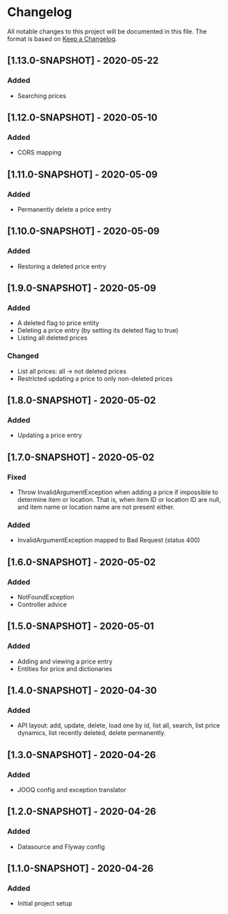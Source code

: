 # Changelog
All notable changes to this project will be documented in this file. The format is based on [Keep a Changelog](https://keepachangelog.com/en/1.0.0/).

## [1.13.0-SNAPSHOT] - 2020-05-22
### Added
- Searching prices

## [1.12.0-SNAPSHOT] - 2020-05-10
### Added
- CORS mapping

## [1.11.0-SNAPSHOT] - 2020-05-09
### Added
- Permanently delete a price entry

## [1.10.0-SNAPSHOT] - 2020-05-09
### Added
- Restoring a deleted price entry

## [1.9.0-SNAPSHOT] - 2020-05-09
### Added
- A deleted flag to price entity
- Deleting a price entry (by setting its deleted flag to true)
- Listing all deleted prices

### Changed
- List all prices: all -> not deleted prices
- Restricted updating a price to only non-deleted prices

## [1.8.0-SNAPSHOT] - 2020-05-02
### Added
- Updating a price entry

## [1.7.0-SNAPSHOT] - 2020-05-02
### Fixed
- Throw InvalidArgumentException when adding a price if impossible to determine item or location. That is, when item ID or location ID are null, and item name or location name are not present either.

### Added
- InvalidArgumentException mapped to Bad Request (status 400)

## [1.6.0-SNAPSHOT] - 2020-05-02
### Added
- NotFoundException
- Controller advice

## [1.5.0-SNAPSHOT] - 2020-05-01
### Added
- Adding and viewing a price entry
- Entities for price and dictionaries

## [1.4.0-SNAPSHOT] - 2020-04-30
### Added
- API layout: add, update, delete, load one by id, list all, search, list price dynamics, list recently deleted, delete permanently.

## [1.3.0-SNAPSHOT] - 2020-04-26
### Added
- JOOQ config and exception translator

## [1.2.0-SNAPSHOT] - 2020-04-26
### Added
- Datasource and Flyway config

## [1.1.0-SNAPSHOT] - 2020-04-26
### Added
- Initial project setup
